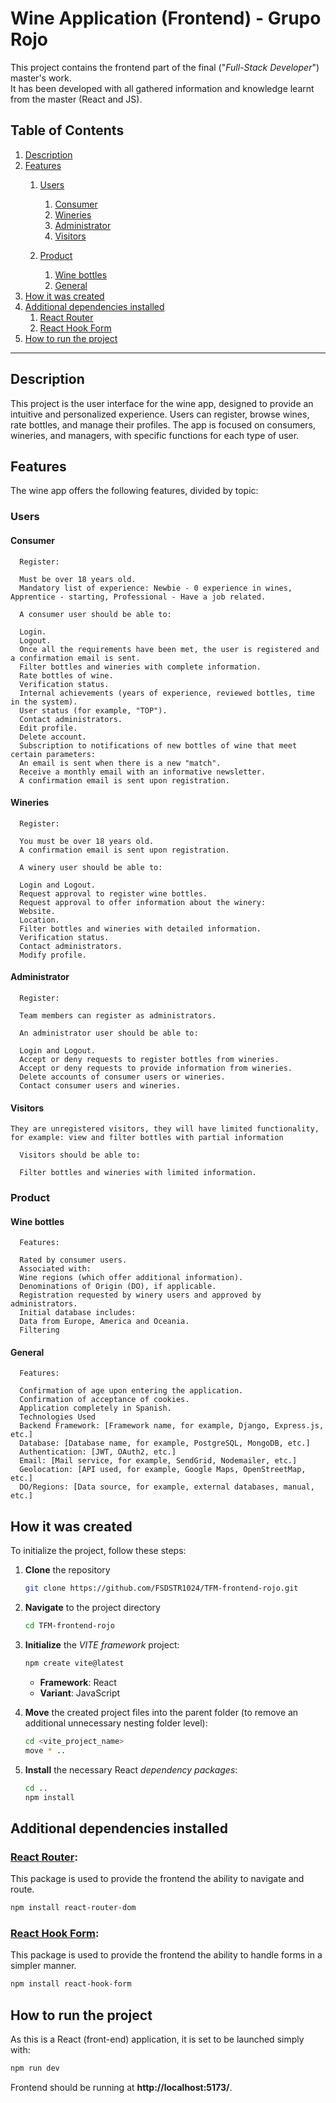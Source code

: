 # Wine Application (Frontend) - Grupo Rojo
This project contains the frontend part of the final ("*Full-Stack Developer*") master's work.  
It has been developed with all gathered information and knowledge learnt from the master (React and JS).

## Table of Contents
1. [Description](#description)
2. [Features](#features)
   1. [Users](#users)
      1. [Consumer](#consumer)
      2. [Wineries](#wineries)
      3. [Administrator](#administrator)
      4. [Visitors](#visitors)

   2. [Product](#product) 
      1. [Wine bottles](#wine-bottles)
      2. [General](#general)
3. [How it was created](#how-it-was-created)
4. [Additional dependencies installed](#additional-dependencies-installed)
    1. [React Router](#1-react-router)
    2. [React Hook Form](#2-react-hook-form)
5. [How to run the project](#how-to-run-the-project)



---

## Description

This project is the user interface for the wine app, designed to provide an intuitive and personalized experience. Users can register, browse wines, rate bottles, and manage their profiles. The app is focused on consumers, wineries, and managers, with specific functions for each type of user.

## Features

The wine app offers the following features, divided by topic:

### Users

#### Consumer

      Register:

      Must be over 18 years old.
      Mandatory list of experience: Newbie - 0 experience in wines, Apprentice - starting, Professional - Have a job related.

      A consumer user should be able to:

      Login.
      Logout.
      Once all the requirements have been met, the user is registered and a confirmation email is sent.
      Filter bottles and wineries with complete information. 
      Rate bottles of wine.
      Verification status.
      Internal achievements (years of experience, reviewed bottles, time in the system).
      User status (for example, "TOP").
      Contact administrators.
      Edit profile.
      Delete account.
      Subscription to notifications of new bottles of wine that meet certain parameters:
      An email is sent when there is a new "match".
      Receive a monthly email with an informative newsletter.
      A confirmation email is sent upon registration.

#### Wineries
       
      Register:

      You must be over 18 years old.
      A confirmation email is sent upon registration.

      A winery user should be able to:

      Login and Logout.
      Request approval to register wine bottles.
      Request approval to offer information about the winery:
      Website.
      Location.
      Filter bottles and wineries with detailed information.
      Verification status.
      Contact administrators.
      Modify profile.


    
#### Administrator

      Register:

      Team members can register as administrators.   

      An administrator user should be able to:

      Login and Logout.
      Accept or deny requests to register bottles from wineries.
      Accept or deny requests to provide information from wineries.
      Delete accounts of consumer users or wineries.
      Contact consumer users and wineries.   
 


#### Visitors

    They are unregistered visitors, they will have limited functionality, for example: view and filter bottles with partial information

      Visitors should be able to:

      Filter bottles and wineries with limited information.

### Product

#### Wine bottles

      Features:

      Rated by consumer users.
      Associated with:
      Wine regions (which offer additional information).
      Denominations of Origin (DO), if applicable.
      Registration requested by winery users and approved by administrators.
      Initial database includes:
      Data from Europe, America and Oceania.
      Filtering   

#### General

      Features:

      Confirmation of age upon entering the application.
      Confirmation of acceptance of cookies.
      Application completely in Spanish.
      Technologies Used
      Backend Framework: [Framework name, for example, Django, Express.js, etc.]
      Database: [Database name, for example, PostgreSQL, MongoDB, etc.]
      Authentication: [JWT, OAuth2, etc.]
      Email: [Mail service, for example, SendGrid, Nodemailer, etc.]
      Geolocation: [API used, for example, Google Maps, OpenStreetMap, etc.]
      DO/Regions: [Data source, for example, external databases, manual, etc.]

## How it was created

To initialize the project, follow these steps:

1. **Clone** the repository
    ```bash
    git clone https://github.com/FSDSTR1024/TFM-frontend-rojo.git
    ```

2. **Navigate** to the project directory
    ```bash
    cd TFM-frontend-rojo
    ```

3. **Initialize** the *VITE framework* project:
    ```bash
    npm create vite@latest
    ```
    - **Framework**: React
    - **Variant**: JavaScript

4. **Move** the created project files into the parent folder (to remove an additional unnecessary nesting folder level):
    ```bash
    cd <vite_project_name>
    move * ..
    ```

5. **Install** the necessary React *dependency packages*:
    ```bash
    cd ..
    npm install
    ```

## Additional dependencies installed

### **[React Router](https://reactrouter.com/)**:

This package is used to provide the frontend the ability to navigate and route.

```bash
npm install react-router-dom
```

### **[React Hook Form](https://www.react-hook-form.com/)**:

This package is used to provide the frontend the ability to handle forms in a simpler manner.

```bash
npm install react-hook-form
```

## How to run the project

As this is a React (front-end) application, it is set to be launched simply with:
```bash
npm run dev
```
Frontend should be running at **http://localhost:5173/**.
